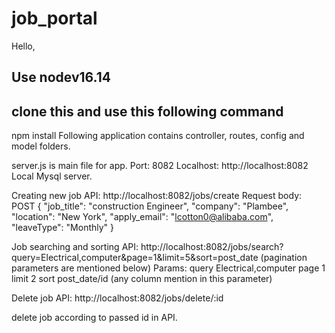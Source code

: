 # job_portal
Hello,
## Use nodev16.14
## clone this and use this following command
npm install
Following application contains controller, routes, config and model folders.

server.js is main file for app. 
Port: 8082
Localhost: http://localhost:8082
Local Mysql server.


Creating new job API: http://localhost:8082/jobs/create
Request body: POST
{
"job_title": "construction Engineer",
"company": "Plambee",
"location": "New York", 
"apply_email": "lcotton0@alibaba.com",
"leaveType": "Monthly" 
}

Job searching and sorting API: http://localhost:8082/jobs/search?query=Electrical,computer&page=1&limit=5&sort=post_date (pagination parameters are mentioned below)
Params: 
query                  Electrical,computer
page                     1
limit                    2
sort                     post_date/id (any column mention in this parameter)


Delete job API:  http://localhost:8082/jobs/delete/:id

delete job according to passed id in API.
